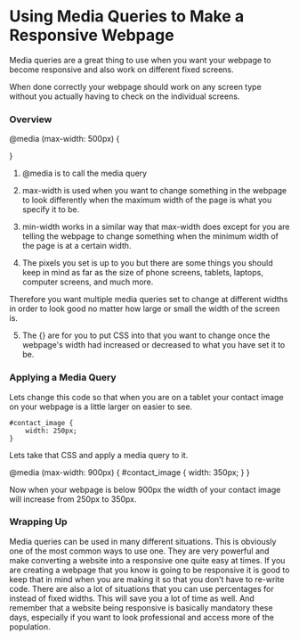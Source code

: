 # Using Media Queries to Make a Responsive Webpage

Media queries are a great thing to use when you want your webpage to become responsive and also work on different fixed screens. 

When done correctly your webpage should work on any screen type without you actually having to check on the individual screens.

### Overview

@media (max-width: 500px) {
	
}

1. @media is to call the media query

2. max-width is used when you want to change something in the webpage to look differently when the maximum width of the page is what you specify it to be.

3. min-width works in a similar way that max-width does except for you are telling the webpage to change something when the minimum width of the page is at a certain width.

4. The pixels you set is up to you but there are some things you should keep in mind as far as the size of phone screens, tablets, laptops, computer screens, and much more. 

Therefore you want multiple media queries set to change at different widths in order to look good no matter how large or small the width of the screen is.

5. The {} are for you to put CSS into that you want to change once the webpage's width had increased or decreased to what you have set it to be.

### Applying a Media Query

Lets change this code so that when you are on a tablet your contact image on your webpage is a little larger on easier to see.

```
#contact_image {
	width: 250px;
}
```
Lets take that CSS and apply a media query to it.

@media (max-width: 900px) {
	#contact_image {
		width: 350px;
	}
}

Now when your webpage is below 900px the width of your contact image will increase from 250px to 350px.

### Wrapping Up

Media queries can be used in many different situations. This is obviously one of the most common ways to use one. They are very powerful and make converting a website into a responsive one quite easy at times. If you are creating a webpage that you know is going to be responsive it is good to keep that in mind when you are making it so that you don’t have to re-write code. There are also a lot of situations that you can use percentages for instead of fixed widths. This will save you a lot of time as well. And remember that a website being responsive is basically mandatory these days, especially if you want to look professional and access more of the population.

